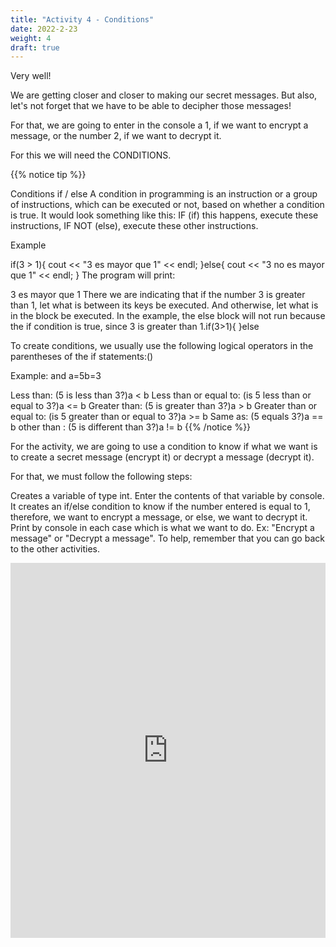 ```yaml
---
title: "Activity 4 - Conditions"
date: 2022-2-23
weight: 4
draft: true
---
```


Very well!

We are getting closer and closer to making our secret messages. But also, let's not forget that we have to be able to decipher those messages!

For that, we are going to enter in the console a 1, if we want to encrypt a message, or the number 2, if we want to decrypt it.

For this we will need the CONDITIONS.

{{% notice tip %}}

Conditions if / else
A condition in programming is an instruction or a group of instructions, which can be executed or not, based on whether a condition is true. It would look something like this: IF (if) this happens, execute these instructions, IF NOT (else), execute these other instructions.

Example

if(3 > 1){
  cout << "3 es mayor que 1" << endl;
}else{
  cout << "3 no es mayor que 1" << endl;
}
The program will print:

3 es mayor que 1
There we are indicating that if the number 3 is greater than 1, let what is between its keys be executed. And otherwise, let what is in the block be executed. In the example, the else block will not run because the if condition is true, since 3 is greater than 1.if(3>1){ }else

To create conditions, we usually use the following logical operators in the parentheses of the if statements:()

Example: and a=5b=3

Less than: (5 is less than 3?)a < b
Less than or equal to: (is 5 less than or equal to 3?)a <= b
Greater than: (5 is greater than 3?)a > b
Greater than or equal to: (is 5 greater than or equal to 3?)a >= b
Same as: (5 equals 3?)a == b
other than : (5 is different than 3?)a != b
{{% /notice %}}

For the activity, we are going to use a condition to know if what we want is to create a secret message (encrypt it) or decrypt a message (decrypt it).

For that, we must follow the following steps:

Creates a variable of type int.
Enter the contents of that variable by console.
It creates an if/else condition to know if the number entered is equal to 1, therefore, we want to encrypt a message, or else, we want to decrypt it.
Print by console in each case which is what we want to do. Ex: "Encrypt a message" or "Decrypt a message".
To help, remember that you can go back to the other activities.

<iframe height="600px" width="100%" src="https://replit.com/@nuevofoundation/actividad-4?lite=true#main.cpp" scrolling="no" frameborder="no" allowtransparency="true" allowfullscreen="true" sandbox="allow-forms allow-pointer-lock allow-popups allow-same-origin-allow-scripts allow-modals"></iframe>
